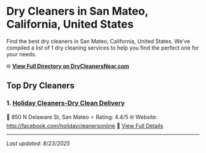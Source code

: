 # Dry Cleaners in San Mateo, California, United States

Find the best dry cleaners in San Mateo, California, United States. We've compiled a list of 1 dry cleaning services to help you find the perfect one for your needs.

🌐 **[View Full Directory on DryCleanersNear.com](https://drycleanersnear.com/city/US/California/San%20Mateo)**

## Top Dry Cleaners

### 1. [Holiday Cleaners-Dry Clean Delivery](https://drycleanersnear.com/dryCleaner/689d43c8756b71cad101f39e/holiday-cleaners-dry-clean-delivery)
📍 850 N Delaware St, San Mateo
⭐ Rating: 4.4/5
🌐 Website: http://facebook.com/holidaycleanersonline
🔗 [View Full Details](https://drycleanersnear.com/dryCleaner/689d43c8756b71cad101f39e/holiday-cleaners-dry-clean-delivery)


---

*Last updated: 8/23/2025*
